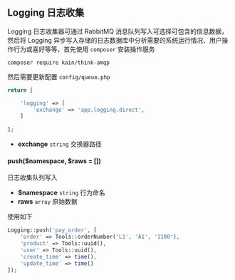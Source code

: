 ## Logging 日志收集

Logging 日志收集器可通过 RabbitMQ 消息队列写入可选择可包含的信息数据，然后将 Logging 异步写入存储的日志数据库中分析需要的系统运行情况、用户操作行为或喜好等等，首先使用 `composer` 安装操作服务

```shell
composer require kain/think-amqp
```

然后需要更新配置 `config/queue.php`

```php
return [

    'logging' => [
        'exchange' => 'app.logging.direct',
    ]
    
];
```

- **exchange** `string` 交换器路径

#### push($namespace, $raws = [])

日志收集队列写入

- **$namespace** `string` 行为命名
- **raws** `array` 原始数据

使用如下

```php
Logging::push('pay_order', [
    'order' => Tools::orderNumber('L1', 'A1', '1100'),
    'product' => Tools::uuid(),
    'user' => Tools::uuid(),
    'create_time' => time(),
    'update_time' => time()
]);
```
